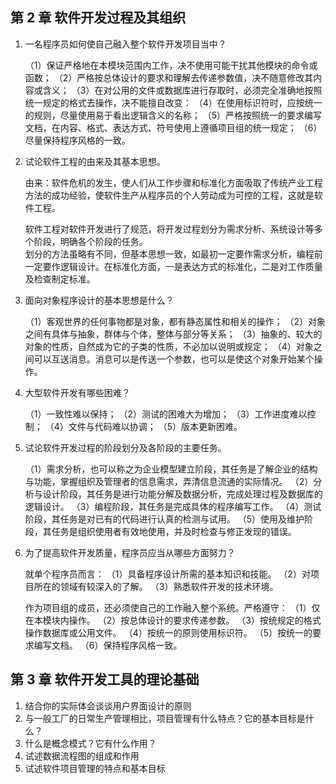 ## 第 2 章 软件开发过程及其组织

1. 一名程序员如何使自己融入整个软件开发项目当中？

   （1）保证严格地在本模块范围内工作，决不使用可能干扰其他模块的命令或函数；
   （2）严格按总体设计的要求和理解去传递参数值，决不随意修改其内容或含义；
   （3）在对公用的文件或数据库进行存取时，必须完全准确地按照统一规定的格式去操作，决不能擅自改变：
   （4）在使用标识符时，应按统一的规则，尽量使用易于看出逻辑含义的名称；
   （5）严格按照统一的要求编写文档，在内容、格式、表达方式、符号使用上遵循项目组的统一规定；
   （6）尽量保持程序风格的一致。

2. 试论软件工程的由来及其基本思想。

   由来：软件危机的发生，使人们从工作步骤和标准化方面吸取了传统产业工程方法的成功经验，使软件生产从程序员的个人劳动成为可控的工程，这就是软件工程。

   软件工程对软件开发进行了规范，将开发过程划分为需求分析、系统设计等多个阶段，明确各个阶段的任务。  
   划分的方法虽略有不同，但基本思想一致，如最初一定要作需求分析，编程前一定要作逻辑设计。在标准化方面，一是表达方式的标准化，二是对工作质量及检查制定标准。

3. 面向对象程序设计的基本思想是什么？

   （1）客观世界的任何事物都是对象，都有静态属性和相关的操作；
   （2）对象之间有具体与抽象，群体与个体，整体与部分等关系；
   （3）抽象的、较大的对象的性质，自然成为它的子类的性质，不必加以说明或规定；
   （4）对象之间可以互送消息。消息可以是传送一个参数，也可以是使这个对象开始某个操作。

4. 大型软件开发有哪些困难？

   （1）一致性难以保持；
   （2）测试的困难大为增加；
   （3）工作进度难以控制；
   （4）文件与代码难以协调；
   （5）版本更新困难。

5. 试论软件开发过程的阶段划分及各阶段的主要任务。

   （1）需求分析，也可以称之为企业模型建立阶段，其任务是了解企业的结构与功能，掌握组织及管理者的信息需求，弄清信息流通的实际情况。
   （2）分析与设计阶段，其任务是进行功能分解及数据分析，完成处理过程及数据库的逻辑设计。
   （3）编程阶段，其任务是完成具体的程序编写工作。
   （4）测试阶段，其任务是对已有的代码进行认真的检测与试用。
   （5）使用及维护阶段，其任务是组织使用者有效地使用，并及时检查与修正发现的错误。

6. 为了提高软件开发质量，程序员应当从哪些方面努力？

   就单个程序员而言：
   （1）具备程序设计所需的基本知识和技能。
   （2）对项目所在的领域有较深入的了解。
   （3）熟悉软件开发的技术环境。

   作为项目组的成员，还必须使自己的工作融入整个系统。严格遵守：
   （1）仅在本模块内操作。
   （2）按总体设计的要求传递参数。
   （3）按统规定的格式操作数据库或公用文件。
   （4）按统一的原则使用标识符。
   （5）按统一的要求编写文档。
   （6）保持程序风格一致。

## 第 3 章 软件开发工具的理论基础

1. 结合你的实际体会谈谈用户界面设计的原则
2. 与一般工厂的日常生产管理相比，项目管理有什么特点？它的基本目标是什么？
3. 什么是概念模式？它有什么作用？
4. 试述数据流程图的组成和作用
5. 试述软件项目管理的特点和基本目标
